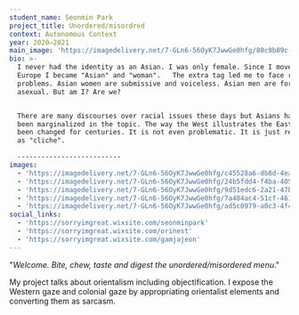 ```yaml
---
student_name: Seonmin Park
project_title: Unordered/misordred
context: Autonomous Context
year: 2020—2021
main_image: 'https://imagedelivery.net/7-GLn6-56OyK7JwwGe0hfg/80c9b89c-288a-4439-1748-4a3bc61fdc00'
bio: >-
  I never had the identity as an Asian. I was only female. Since I moved to
  Europe I became "Asian" and "woman".   The extra tag led me to face racial
  problems. Asian women are submissive and voiceless. Asian men are forever
  asexual. But am I? Are we? 


  There are many discourses over racial issues these days but Asians have always
  been marginalized in the topic. The way the West illustrates the East has not
  been changed for centuries. It is not even problematic. It is just regarded 
  as "cliche". 

  --------------------------
images:
  - 'https://imagedelivery.net/7-GLn6-56OyK7JwwGe0hfg/c45528a6-db8d-4ea2-aa84-1eb7ca1bca00'
  - 'https://imagedelivery.net/7-GLn6-56OyK7JwwGe0hfg/24b5fdd4-f4ba-4055-964b-59124e2f5d00'
  - 'https://imagedelivery.net/7-GLn6-56OyK7JwwGe0hfg/9d51edc6-2a21-47b5-2625-94e98302a400'
  - 'https://imagedelivery.net/7-GLn6-56OyK7JwwGe0hfg/7a484ac4-51cf-4614-0157-4e211e132200'
  - 'https://imagedelivery.net/7-GLn6-56OyK7JwwGe0hfg/ad5c0979-a0c3-4f4a-3edf-e3572b821400'
social_links:
  - 'https://sorryimgreat.wixsite.com/seonminpark'
  - 'https://sorryimgreat.wixsite.com/orinest'
  - 'https://sorryimgreat.wixsite.com/gamjajeon'
---
```

"*Welcome. Bite, chew, taste and digest the unordered/misordered menu*."

 My project talks about orientalism including objectification. I expose the Western gaze and colonial gaze by appropriating orientalist elements and converting them as sarcasm.